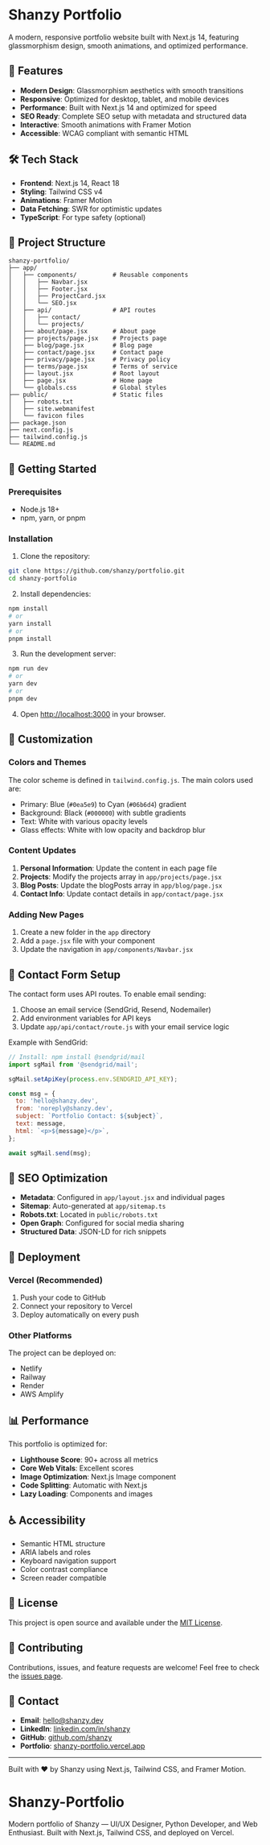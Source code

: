 # Shanzy Portfolio

A modern, responsive portfolio website built with Next.js 14, featuring glassmorphism design, smooth animations, and optimized performance.

## 🌟 Features

- **Modern Design**: Glassmorphism aesthetics with smooth transitions
- **Responsive**: Optimized for desktop, tablet, and mobile devices
- **Performance**: Built with Next.js 14 and optimized for speed
- **SEO Ready**: Complete SEO setup with metadata and structured data
- **Interactive**: Smooth animations with Framer Motion
- **Accessible**: WCAG compliant with semantic HTML

## 🛠️ Tech Stack

- **Frontend**: Next.js 14, React 18
- **Styling**: Tailwind CSS v4
- **Animations**: Framer Motion
- **Data Fetching**: SWR for optimistic updates
- **TypeScript**: For type safety (optional)

## 📁 Project Structure

```
shanzy-portfolio/
├── app/
│   ├── components/          # Reusable components
│   │   ├── Navbar.jsx
│   │   ├── Footer.jsx
│   │   ├── ProjectCard.jsx
│   │   └── SEO.jsx
│   ├── api/                 # API routes
│   │   ├── contact/
│   │   └── projects/
│   ├── about/page.jsx       # About page
│   ├── projects/page.jsx    # Projects page
│   ├── blog/page.jsx        # Blog page
│   ├── contact/page.jsx     # Contact page
│   ├── privacy/page.jsx     # Privacy policy
│   ├── terms/page.jsx       # Terms of service
│   ├── layout.jsx           # Root layout
│   ├── page.jsx             # Home page
│   └── globals.css          # Global styles
├── public/                  # Static files
│   ├── robots.txt
│   ├── site.webmanifest
│   └── favicon files
├── package.json
├── next.config.js
├── tailwind.config.js
└── README.md
```

## 🚀 Getting Started

### Prerequisites

- Node.js 18+
- npm, yarn, or pnpm

### Installation

1. Clone the repository:

```bash
git clone https://github.com/shanzy/portfolio.git
cd shanzy-portfolio
```

2. Install dependencies:

```bash
npm install
# or
yarn install
# or
pnpm install
```

3. Run the development server:

```bash
npm run dev
# or
yarn dev
# or
pnpm dev
```

4. Open [http://localhost:3000](http://localhost:3000) in your browser.

## 🎨 Customization

### Colors and Themes

The color scheme is defined in `tailwind.config.js`. The main colors used are:

- Primary: Blue (`#0ea5e9`) to Cyan (`#06b6d4`) gradient
- Background: Black (`#000000`) with subtle gradients
- Text: White with various opacity levels
- Glass effects: White with low opacity and backdrop blur

### Content Updates

1. **Personal Information**: Update the content in each page file
2. **Projects**: Modify the projects array in `app/projects/page.jsx`
3. **Blog Posts**: Update the blogPosts array in `app/blog/page.jsx`
4. **Contact Info**: Update contact details in `app/contact/page.jsx`

### Adding New Pages

1. Create a new folder in the `app` directory
2. Add a `page.jsx` file with your component
3. Update the navigation in `app/components/Navbar.jsx`

## 📧 Contact Form Setup

The contact form uses API routes. To enable email sending:

1. Choose an email service (SendGrid, Resend, Nodemailer)
2. Add environment variables for API keys
3. Update `app/api/contact/route.js` with your email service logic

Example with SendGrid:

```javascript
// Install: npm install @sendgrid/mail
import sgMail from '@sendgrid/mail';

sgMail.setApiKey(process.env.SENDGRID_API_KEY);

const msg = {
  to: 'hello@shanzy.dev',
  from: 'noreply@shanzy.dev',
  subject: `Portfolio Contact: ${subject}`,
  text: message,
  html: `<p>${message}</p>`,
};

await sgMail.send(msg);
```

## 🎯 SEO Optimization

- **Metadata**: Configured in `app/layout.jsx` and individual pages
- **Sitemap**: Auto-generated at `app/sitemap.ts`
- **Robots.txt**: Located in `public/robots.txt`
- **Open Graph**: Configured for social media sharing
- **Structured Data**: JSON-LD for rich snippets

## 🚀 Deployment

### Vercel (Recommended)

1. Push your code to GitHub
2. Connect your repository to Vercel
3. Deploy automatically on every push

### Other Platforms

The project can be deployed on:

- Netlify
- Railway
- Render
- AWS Amplify

## 📊 Performance

This portfolio is optimized for:

- **Lighthouse Score**: 90+ across all metrics
- **Core Web Vitals**: Excellent scores
- **Image Optimization**: Next.js Image component
- **Code Splitting**: Automatic with Next.js
- **Lazy Loading**: Components and images

## ♿ Accessibility

- Semantic HTML structure
- ARIA labels and roles
- Keyboard navigation support
- Color contrast compliance
- Screen reader compatible

## 📝 License

This project is open source and available under the [MIT License](LICENSE).

## 🤝 Contributing

Contributions, issues, and feature requests are welcome! Feel free to check the [issues page](https://github.com/shanzy/portfolio/issues).

## 📧 Contact

- **Email**: hello@shanzy.dev
- **LinkedIn**: [linkedin.com/in/shanzy](https://linkedin.com/in/shanzy)
- **GitHub**: [github.com/shanzy](https://github.com/shanzy)
- **Portfolio**: [shanzy-portfolio.vercel.app](https://shanzy-portfolio.vercel.app)

---

Built with ❤️ by Shanzy using Next.js, Tailwind CSS, and Framer Motion.

# Shanzy-Portfolio

Modern portfolio of Shanzy — UI/UX Designer, Python Developer, and Web Enthusiast. Built with Next.js, Tailwind CSS, and deployed on Vercel.
